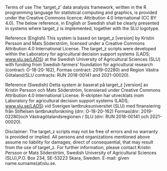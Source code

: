 Terms of use The ‘target_z’ data analysis framework, written in the R programming language for statistical computing and graphics, is provided under the Creative Commons licence: Attribution 4.0 International (CC BY 4.0). The below reference, in English or Swedish shall be clearly presented in systems where target_z is implemented, together with the SLU logotype.

Reference (English) This system is based on target_z [version] by Kristin Persson and Mats Söderström, licensed under a Creative Commons Attribution 4.0 International License. The target_z scripts were developed within the Laboratory for agricultural decision support systems (LADS; www.slu.se/LADS) at the Swedish University of Agricultural Sciences (SLU) with funding from Swedish farmers’ foundation for agricultural research (contract: O-18-20-162), Formas contract: 2019-02280) and Region Västra Götaland/SLU contracts: RUN 2018-00141 and 2021-00020).

Reference (Swedish) Detta system är baserat på target_z [version] av Kristin Persson och Mats Söderström, licensierad under Creative Commons Attribution 4.0 International License. R-skripten har utvecklats inom Laboratory for agricultural decision support systems (LADS; www.slu.se/LADS) vid Sveriges lantbruksuniversitet (SLU) med finansiering från Stiftelsen lantbruksforskning (dnr: O-18-20-162) Formas(dnr: 2019-02280)och Västragötalandsregionen / SLU (dnr: RUN 2018-00141 och 2021-00020).

Disclaimer: The target_z scripts may not be free of errors and no warranty is provided or implied. All persons and organizations mentioned above assume no liability for damages, direct of consequential, that may result from the use of target_z. For further information, please contact Kristin Persson or Mats Söderström, Swedish University of Agricultural Sciences (SLU),P.O. Box 234, SE-53223 Skara, Sweden. E-mail: given name.surname(at)slu.se.
